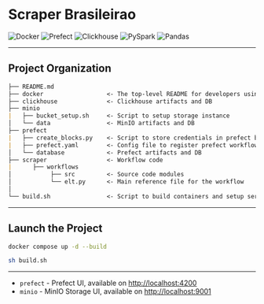 # Scraper Brasileirao

<p>
<img alt="Docker" src="https://img.shields.io/badge/Docker-2CA5E0?style=for-the-badge&logo=docker&logoColor=white"/>
<img alt="Prefect" src="https://img.shields.io/badge/Prefect-%23ffffff.svg?style=for-the-badge&logo=prefect&logoColor=blue"/>
<img alt="Clickhouse" src="https://img.shields.io/badge/ClickHouse-E9C46A?style=for-the-badge&logo=Clickhouse&logoColor=black"/>
<img alt="PySpark" src="https://img.shields.io/badge/spark-E25A1C?style=for-the-badge&logo=apache-spark&logoColor=white" />
<img alt="Pandas" src="https://img.shields.io/badge/Pandas-2C2D72?style=for-the-badge&logo=pandas&logoColor=white" />

---

## Project Organization

```markdown
├── README.md
├── docker                  <- The top-level README for developers using this project
├── clickhouse              <- Clickhouse artifacts and DB
├── minio
|   ├── bucket_setup.sh     <- Script to setup storage instance
│   └── data                <- MinIO artifacts and DB
├── prefect
|   ├── create_blocks.py    <- Script to store credentials in prefect blocks
|   ├── prefect.yaml        <- Config file to register prefect workflow
│   └── database            <- Prefect artifacts and DB
├── scraper                 <- Workflow code
|      ├── workflows
│           ├── src         <- Source code modules
│           └── elt.py      <- Main reference file for the workflow
│
└── build.sh                <- Script to build containers and setup services
```

---

## Launch the Project

```bash
docker compose up -d --build
```

```bash
sh build.sh
```

---

- `prefect` - Prefect UI, available on [http://localhost:4200](http://localhost:4200)
- `minio` - MinIO Storage UI, available on [http://localhost:9001](http://localhost:9001)
